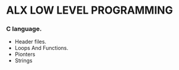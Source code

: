 # ALX LOW LEVEL PROGRAMMING
### C language.
* Header files.
* Loops And Functions.
* Pionters
* Strings
